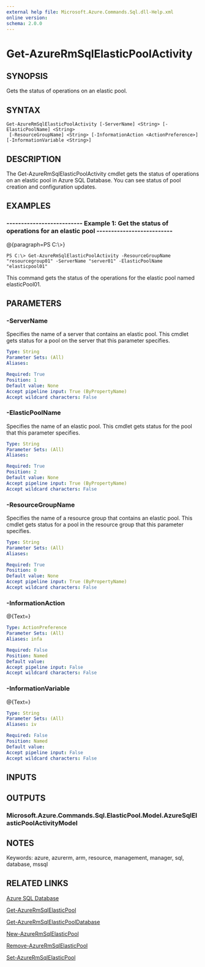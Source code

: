 ```yaml
---
external help file: Microsoft.Azure.Commands.Sql.dll-Help.xml
online version: 
schema: 2.0.0
---
```


# Get-AzureRmSqlElasticPoolActivity
## SYNOPSIS
Gets the status of operations on an elastic pool.

## SYNTAX

```
Get-AzureRmSqlElasticPoolActivity [-ServerName] <String> [-ElasticPoolName] <String>
 [-ResourceGroupName] <String> [-InformationAction <ActionPreference>] [-InformationVariable <String>]
```

## DESCRIPTION
The Get-AzureRmSqlElasticPoolActivity cmdlet gets the status of operations on an elastic pool in Azure SQL Database.
You can see status of pool creation and configuration updates.

## EXAMPLES

### --------------------------  Example 1: Get the status of operations for an elastic pool  --------------------------
@{paragraph=PS C:\\\>}

```
PS C:\> Get-AzureRmSqlElasticPoolActivity -ResourceGroupName "resourcegroup01" -ServerName "server01" -ElasticPoolName "elasticpool01"
```

This command gets the status of the operations for the elastic pool named elasticPool01.

## PARAMETERS

### -ServerName
Specifies the name of a server that contains an elastic pool.
This cmdlet gets status for a pool on the server that this parameter specifies.

```yaml
Type: String
Parameter Sets: (All)
Aliases: 

Required: True
Position: 1
Default value: None
Accept pipeline input: True (ByPropertyName)
Accept wildcard characters: False
```

### -ElasticPoolName
Specifies the name of an elastic pool.
This cmdlet gets status for the pool that this parameter specifies.

```yaml
Type: String
Parameter Sets: (All)
Aliases: 

Required: True
Position: 2
Default value: None
Accept pipeline input: True (ByPropertyName)
Accept wildcard characters: False
```

### -ResourceGroupName
Specifies the name of a resource group that contains an elastic pool.
This cmdlet gets status for a pool in the resource group that this parameter specifies.

```yaml
Type: String
Parameter Sets: (All)
Aliases: 

Required: True
Position: 0
Default value: None
Accept pipeline input: True (ByPropertyName)
Accept wildcard characters: False
```

### -InformationAction
@{Text=}

```yaml
Type: ActionPreference
Parameter Sets: (All)
Aliases: infa

Required: False
Position: Named
Default value: 
Accept pipeline input: False
Accept wildcard characters: False
```

### -InformationVariable
@{Text=}

```yaml
Type: String
Parameter Sets: (All)
Aliases: iv

Required: False
Position: Named
Default value: 
Accept pipeline input: False
Accept wildcard characters: False
```

## INPUTS

## OUTPUTS

### Microsoft.Azure.Commands.Sql.ElasticPool.Model.AzureSqlElasticPoolActivityModel

## NOTES
Keywords: azure, azurerm, arm, resource, management, manager, sql, database, mssql

## RELATED LINKS

[Azure SQL Database]()

[Get-AzureRmSqlElasticPool]()

[Get-AzureRmSqlElasticPoolDatabase]()

[New-AzureRmSqlElasticPool]()

[Remove-AzureRmSqlElasticPool]()

[Set-AzureRmSqlElasticPool]()

